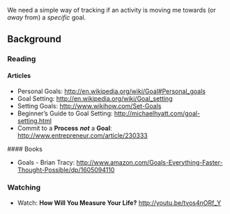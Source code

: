 
We need a simple way of tracking if an activity is moving
me towards (or *away* from) a *specific* goal.

## Background

### Reading

#### Articles

- Personal Goals: http://en.wikipedia.org/wiki/Goal#Personal_goals
- Goal Setting: http://en.wikipedia.org/wiki/Goal_setting
- Setting Goals: http://www.wikihow.com/Set-Goals
- Beginner’s Guide to Goal Setting: http://michaelhyatt.com/goal-setting.html
- Commit to a **Process** ***not*** a **Goal**: http://www.entrepreneur.com/article/230333

#### Books

- Goals - Brian Tracy: http://www.amazon.com/Goals-Everything-Faster-Thought-Possible/dp/1605094110

### Watching

- Watch: **How Will You Measure Your Life?** http://youtu.be/tvos4nORf_Y
